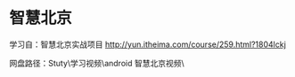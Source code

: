 # 智慧北京

学习自：智慧北京实战项目 http://yun.itheima.com/course/259.html?1804lckj

网盘路径：Stuty\学习视频\android 智慧北京视频\
